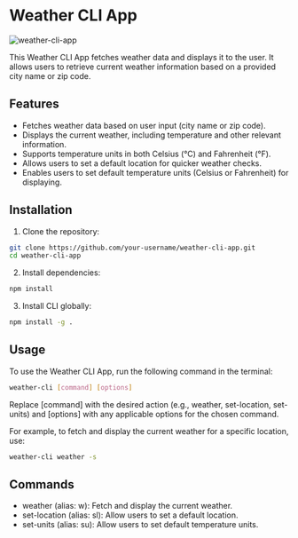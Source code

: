 # Weather CLI App

![weather-cli-app](https://i.imgur.com/rFfHrWq.png)

This Weather CLI App fetches weather data and displays it to the user. It allows users to retrieve current weather information based on a provided city name or zip code.

## Features

- Fetches weather data based on user input (city name or zip code).
- Displays the current weather, including temperature and other relevant information.
- Supports temperature units in both Celsius (°C) and Fahrenheit (°F).
- Allows users to set a default location for quicker weather checks.
- Enables users to set default temperature units (Celsius or Fahrenheit) for displaying.

## Installation

1. Clone the repository:

```bash
git clone https://github.com/your-username/weather-cli-app.git
cd weather-cli-app
```

2. Install dependencies:

```bash
npm install
```

3. Install CLI globally:

```bash
npm install -g .
```

## Usage

To use the Weather CLI App, run the following command in the terminal:

```bash
weather-cli [command] [options]
```

Replace [command] with the desired action (e.g., weather, set-location, set-units) and [options] with any applicable options for the chosen command.

For example, to fetch and display the current weather for a specific location, use:

```bash
weather-cli weather -s
```

## Commands

- weather (alias: w): Fetch and display the current weather.
- set-location (alias: sl): Allow users to set a default location.
- set-units (alias: su): Allow users to set default temperature units.
